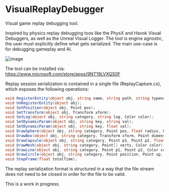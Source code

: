 # VisualReplayDebugger
Visual game replay debugging tool.

Inspired by physics replay debugging toos like the PhysX and Havok Visual Debuggers, as well as the Unreal Visual Logger.
The tool is engine agnostic, the user must explicitly define what gets serialized.
The main use-case is for debugging gameplay and AI.

![image](https://user-images.githubusercontent.com/44268295/137595268-1eddf06a-293e-4743-9abc-3efb9a5ccc33.png)

The tool can be installed via: https://www.microsoft.com/store/apps/9NT19LVXQS0F

Replay session serialization is contained in a single file (ReplayCapture.cs), which exposes the following operations:

``` C#
void RegisterEntity(object obj, string name, string path, string typename, string categoryname, Transform initialTransofrm, Dictionary<string, string> staticParameters = null);
void UnRegisterEntity(object obj);
void SetPosition(object obj, Point pos);
void SetTransform(object obj, Transform xform);
void SetLog(object obj, string category, string log, Color color);
void SetDynamicParam(object obj, string key, string val);
void SetDynamicParam(object obj, string key, float val);
void DrawSphere(object obj, string category, Point pos, float radius, Color color);
void DrawBox(object obj, string category, Transform xform, Point dimensions, Color color);
void DrawCapsule(object obj, string category, Point p1, Point p2, float radius, Color color);
void DrawMesh(object obj, string category, Point[] verts, Color color);
void DrawLine(object obj, string category, Point p1, Point p2, Color color);
void DrawCircle(object obj, string category, Point position, Point up, float radius, Color color);
void StepFrame(float totalTime);
```

The replay serialization format is structured in a way that the file stream does not need to be closed in order for the file to be valid.

This is a work in progress.
